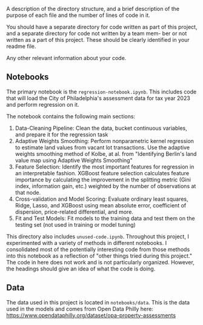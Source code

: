A description of the directory structure, and a brief description of the purpose of each file and the number of lines of code in it. 

You should have a separate directory for code written as part of this project, and a separate directory for code not written by a team mem- ber or not written as a part of this project. These should be clearly identified in your readme file. 

Any other relevant information about your code.

## Notebooks

The primary notebook is the `regression-notebook.ipynb`. This includes code that will load the City of Philadelphia's assessment data for tax year 2023 and perform regression on it.

The notebook contains the following main sections:

1. Data-Cleaning Pipeline: Clean the data, bucket continuous variables, and prepare it for the regression task
2. Adaptive Weights Smoothing: Perform nonparametric kernel regression to estimate land values from vacant lot transactions. Use the adaptive weights smoothing method of Kolbe, at al. from "Identifying Berlin's land value map using Adaptive Weights Smoothing"
3. Feature Selection: Identify the most important features for regression in an interpretable fashion. XGBoost feature selection calculates feature importance by calculating the improvement in the splitting metric (Gini index, information gain, etc.) weighted by the number of observations at that node.
4. Cross-validation and Model Scoring: Evaluate ordinary least squares, Ridge, Lasso, and XGBoost using mean absolute error, coefficient of dispersion, price-related differential, and more.
5. Fit and Test Models: Fit models to the training data and test them on the testing set (not used in training or model tuning)

This directory also includes `unused-code.ipynb`. Throughout this project, I experimented with a variety of methods in different notebooks. I consolidated most of the potentially interesting code from those methods into this notebook as a reflection of "other things tried during this project." The code in here does not work and is not particularly organized. However, the headings should give an idea of what the code is doing.

## Data

The data used in this project is located in `notebooks/data`. This is the data used in the models and comes from Open Data Philly here: https://www.opendataphilly.org/dataset/opa-property-assessments